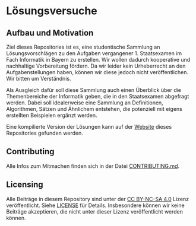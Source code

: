 # Lösungsversuche
## Aufbau und Motivation

Ziel dieses Repositories ist es, eine studentische
Sammlung an Lösungsvorschlägen zu den Aufgaben vergangener 1. Staatsexamen im
Fach Informatik in Bayern zu erstellen. Wir wollen dadurch kooperative und
nachhaltige Vorbereitung fördern. Da wir leider kein Urheberrecht an den
Aufgabenstellungen haben, können wir diese jedoch nicht veröffentlichen. Wir
bitten um Verständnis.

Als Ausgleich dafür soll diese Sammlung auch einen Überblick über die
Themenbereiche der Informatik geben, die in den Staatsexamen abgefragt werden.
Dabei soll idealerweise eine Sammlung an Definitionen, Algorithmen, Sätzen und
Ähnlichem entstehen, die potenziell mit eigens erstellten Beispielen ergänzt
werden.

Eine kompilierte Version der Lösungen kann auf der
[Website](https://fsi-la-inf.github.io/stex.stuff) dieses Repositories gefunden
werden.

## Contributing

Alle Infos zum Mitmachen finden sich in der Datei
[CONTRIBUTING.md](.github/CONTRIBUTING.md).

## Licensing

Alle Beiträge in diesem Repository sind unter der
[CC BY-NC-SA 4.0](https://creativecommons.org/licenses/by-nc-sa/4.0/) Lizenz
veröffentlicht. Siehe [LICENSE](LICENSE) für Details. Insbesondere können wir
keine Beiträge akzeptieren, die nicht unter dieser Lizenz veröffentlicht werden
können.
